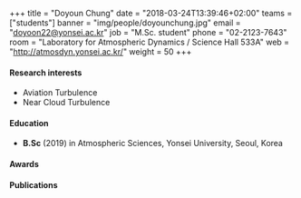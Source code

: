 ﻿+++
title = "Doyoun Chung"
date = "2018-03-24T13:39:46+02:00"
teams = ["students"]
banner = "img/people/doyounchung.jpg"
email = "doyoon22@yonsei.ac.kr"
job = "M.Sc. student"
phone = "02-2123-7643"
room = "Laboratory for Atmospheric Dynamics / Science Hall 533A"
web = "http://atmosdyn.yonsei.ac.kr/"
weight = 50
+++

#### Research interests
+ Aviation Turbulence
+ Near Cloud Turbulence

#### Education
 + **B.Sc** (2019) in Atmospheric Sciences, Yonsei University, Seoul, Korea

#### Awards

#### Publications
